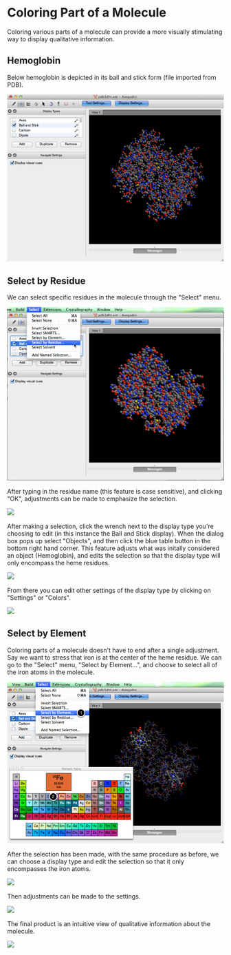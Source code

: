 # Coloring Part of a Molecule

Coloring various parts of a molecule can provide a more visually stimulating way to display qualitative information.

## Hemoglobin

Below hemoglobin is depicted in its ball and stick form (file imported from PDB). 

![Hemoglobin][1]

[1]: images/2-coloring-part-of-a-molecule/hemoglobin.png

## Select by Residue

We can select specific residues in the molecule through the "Select" menu.

![Select by Residue][2]

[2]: images/2-coloring-part-of-a-molecule/select-by-residue.png

After typing in the residue name (this feature is case sensitive), and clicking "OK", adjustments can be made to emphasize the selection. 

![][3]

[3]: images/2-coloring-part-of-a-molecule/85a07743-2325-4e4e-b630-4052fb0d5ce7.png

After making a selection, click the wrench next to the display type you're choosing to edit (in this instance the Ball and Stick display). When the dialog box pops up select "Objects", and then click the blue table button in the bottom right hand corner. This feature adjusts what was initally considered an object (Hemoglobin), and edits the selection so that the display type will only encompass the heme residues. 

![][4]

[4]: images/2-coloring-part-of-a-molecule/69708a1d-3112-441d-af97-27e63dc570e0.png

From there you can edit other settings of the display type by clicking on "Settings" or "Colors". 

![][5]

[5]: images/2-coloring-part-of-a-molecule/ab1eaa38-6201-4049-9f21-d8bbdc690aca.png

## Select by Element

Coloring parts of a molecule doesn't have to end after a single adjustment. Say we want to stress that iron is at the center of the heme residue. We can go to the "Select" menu, "Select by Element...", and choose to select all of the iron atoms in the molecule. 

![Select by Element][6]

[6]: images/2-coloring-part-of-a-molecule/select-by-element.png

After the selection has been made, with the same procedure as before, we can choose a display type and edit the selection so that it only encompasses the iron atoms.

![][7]

[7]: images/2-coloring-part-of-a-molecule/984bbb08-148c-49a0-8288-b86c38e4483f.png

Then adjustments can be made to the settings.

![][8]

[8]: images/2-coloring-part-of-a-molecule/0e15d24f-322d-4a00-ba0e-d2af3a0e9deb.png

The final product is an intuitive view of qualitative information about the molecule.

![][9]

[9]: images/2-coloring-part-of-a-molecule/d1ba0a13-262d-4523-897b-775475bc1b06.png